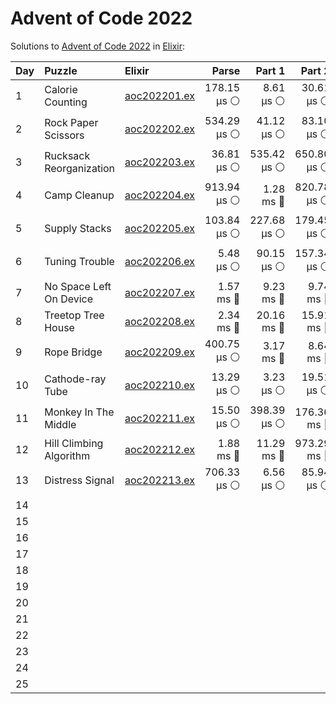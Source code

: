 # Advent of Code 2022

Solutions to [Advent of Code 2022](https://adventofcode.com/2022/) in [Elixir](https://elixir-lang.org/):

| Day  | Puzzle                  | Elixir                                                  |       Parse |      Part 1 |      Part 2 |       Total |
| :--- | :---------------------- | :------------------------------------------------------ | ----------: | ----------: | ----------: | ----------: |
| 1    | Calorie Counting        | [aoc202201.ex](01_calorie_counting/aoc202201.ex)        | 178.15 µs ⚪️ |   8.61 µs ⚪️ |  30.61 µs ⚪️ | 217.38 µs ⚪️ |
| 2    | Rock Paper Scissors     | [aoc202202.ex](02_rock_paper_scissors/aoc202202.ex)     | 534.29 µs ⚪️ |  41.12 µs ⚪️ |  83.10 µs ⚪️ | 658.51 µs ⚪️ |
| 3    | Rucksack Reorganization | [aoc202203.ex](03_rucksack_reorganization/aoc202203.ex) |  36.81 µs ⚪️ | 535.42 µs ⚪️ | 650.80 µs ⚪️ |   1.22 ms 🔵 |
| 4    | Camp Cleanup            | [aoc202204.ex](04_camp_cleanup/aoc202204.ex)            | 913.94 µs ⚪️ |   1.28 ms 🔵 | 820.78 µs ⚪️ |   3.02 ms 🔵 |
| 5    | Supply Stacks           | [aoc202205.ex](05_supply_stacks/aoc202205.ex)           | 103.84 µs ⚪️ | 227.68 µs ⚪️ | 179.45 µs ⚪️ | 510.96 µs ⚪️ |
| 6    | Tuning Trouble          | [aoc202206.ex](06_tuning_trouble/aoc202206.ex)          |   5.48 µs ⚪️ |  90.15 µs ⚪️ | 157.34 µs ⚪️ | 252.98 µs ⚪️ |
| 7    | No Space Left On Device | [aoc202207.ex](07_no_space_left_on_device/aoc202207.ex) |   1.57 ms 🔵 |   9.23 ms 🔵 |   9.74 ms 🔵 |  20.54 ms 🔵 |
| 8    | Treetop Tree House      | [aoc202208.ex](08_treetop_tree_house/aoc202208.ex)      |   2.34 ms 🔵 |  20.16 ms 🔵 |  15.91 ms 🔵 |  38.42 ms 🔵 |
| 9    | Rope Bridge             | [aoc202209.ex](09_rope_bridge/aoc202209.ex)             | 400.75 µs ⚪️ |   3.17 ms 🔵 |   8.64 ms 🔵 |  12.21 ms 🔵 |
| 10   | Cathode-ray Tube        | [aoc202210.ex](10_cathode-ray_tube/aoc202210.ex)        |  13.29 µs ⚪️ |   3.23 µs ⚪️ |  19.51 µs ⚪️ |  36.02 µs ⚪️ |
| 11   | Monkey In The Middle    | [aoc202211.ex](11_monkey_in_the_middle/aoc202211.ex)    |  15.50 µs ⚪️ | 398.39 µs ⚪️ | 176.36 ms 🔵 | 176.78 ms 🔵 |
| 12   | Hill Climbing Algorithm | [aoc202212.ex](12_hill_climbing_algorithm/aoc202212.ex) |   1.88 ms 🔵 |  11.29 ms 🔵 | 973.29 ms 🔵 | 986.46 ms 🔵 |
| 13   | Distress Signal         | [aoc202213.ex](13_distress_signal/aoc202213.ex)         | 706.33 µs ⚪️ |   6.56 µs ⚪️ |  85.94 µs ⚪️ | 798.83 µs ⚪️ |
| 14   |                         |                                                         |             |             |             |
| 15   |                         |                                                         |             |             |             |
| 16   |                         |                                                         |             |             |             |
| 17   |                         |                                                         |             |             |             |
| 18   |                         |                                                         |             |             |             |
| 19   |                         |                                                         |             |             |             |
| 20   |                         |                                                         |             |             |             |
| 21   |                         |                                                         |             |             |             |
| 22   |                         |                                                         |             |             |             |
| 23   |                         |                                                         |             |             |             |
| 24   |                         |                                                         |             |             |             |
| 25   |                         |                                                         |             |             |             |
